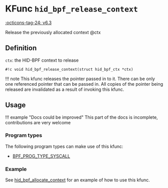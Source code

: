 # KFunc `hid_bpf_release_context`

<!-- [FEATURE_TAG](hid_bpf_release_context) -->
[:octicons-tag-24: v6.3](https://github.com/torvalds/linux/commit/91a7f802d1852f60139712bdcfa98db547ce0531)
<!-- [/FEATURE_TAG] -->

Release the previously allocated context @ctx

## Definition

`ctx`: the HID-BPF context to release

<!-- [KFUNC_DEF] -->
`#!c void hid_bpf_release_context(struct hid_bpf_ctx *ctx)`

!!! note
	This kfunc releases the pointer passed in to it. There can be only one referenced pointer that can be passed in. 
	All copies of the pointer being released are invalidated as a result of invoking this kfunc.
<!-- [/KFUNC_DEF] -->

## Usage

!!! example "Docs could be improved"
    This part of the docs is incomplete, contributions are very welcome

### Program types

The following program types can make use of this kfunc:

<!-- [KFUNC_PROG_REF] -->
- [BPF_PROG_TYPE_SYSCALL](../program-type/BPF_PROG_TYPE_SYSCALL.md)
<!-- [/KFUNC_PROG_REF] -->

### Example

See [hid_bpf_allocate_context](hid_bpf_allocate_context.md#example) for an example of how to use this kfunc.

